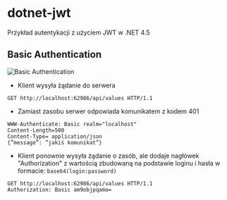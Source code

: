 # dotnet-jwt
Przykład autentykacji z użyciem JWT w .NET 4.5

## Basic Authentication

![Basic Authentication](https://docs.microsoft.com/en-us/aspnet/web-api/overview/security/basic-authentication/_static/image1.png)

*	Klient wysyła żądanie do serwera

``` GET http://localhost:62986/api/values HTTP/1.1 ```

*	Zamiast zasobu serwer odpowiada komunikatem z kodem 401
``` 
WWW-Authenticate: Basic realm="localhost"
Content-Length=500
Content-Type= application/json
{”message”: ”jakiś komunikat”}
``` 

*	Klient ponownie wysyła żądanie o zasób, ale dodaje nagłówek "Authorization" z wartością zbudowaną na podstawie loginu i hasła w formacie: ``` base64(login:password) ```

```
GET http://localhost:62986/api/values HTTP/1.1 
Authorization: Basic am9objpqamo= 
```
